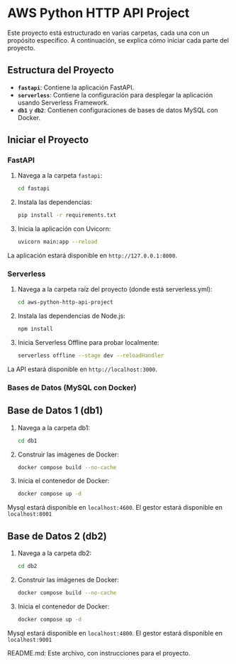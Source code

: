 # AWS Python HTTP API Project

Este proyecto está estructurado en varias carpetas, cada una con un propósito específico. A continuación, se explica cómo iniciar cada parte del proyecto.

## Estructura del Proyecto

- **`fastapi`**: Contiene la aplicación FastAPI.
- **`serverless`**: Contiene la configuración para desplegar la aplicación usando Serverless Framework.
- **`db1`** y **`db2`**: Contienen configuraciones de bases de datos MySQL con Docker.

## Iniciar el Proyecto

### FastAPI

1. Navega a la carpeta `fastapi`:
   ```bash
   cd fastapi
2. Instala las dependencias:
   ```bash
   pip install -r requirements.txt

3. Inicia la aplicación con Uvicorn:
   ```bash
   uvicorn main:app --reload
La aplicación estará disponible en `http://127.0.0.1:8000`.

### Serverless

1. Navega a la carpeta raíz del proyecto (donde está serverless.yml):
   ```bash
   cd aws-python-http-api-project
   
2. Instala las dependencias de Node.js:
   ```bash
   npm install
   
3. Inicia Serverless Offline para probar localmente:
   ```bash
   serverless offline --stage dev --reloadHandler
   
La API estará disponible en `http://localhost:3000`.

### Bases de Datos (MySQL con Docker)
## Base de Datos 1 (db1)
1. Navega a la carpeta db1:
   ```bash
   cd db1
   
2. Construir las imágenes de Docker:
   ```bash
   docker compose build --no-cache
   
3. Inicia el contenedor de Docker:
   ```bash
   docker compose up -d
   
Mysql estará disponible en `localhost:4600`.
El gestor estará disponible en `localhost:8001`

## Base de Datos 2 (db2)
1. Navega a la carpeta db2:
   ```bash
   cd db2
   
2. Construir las imágenes de Docker:
   ```bash
   docker compose build --no-cache
   
3. Inicia el contenedor de Docker:
   ```bash
   docker compose up -d
   
Mysql estará disponible en `localhost:4800`.
El gestor estará disponible en `localhost:9001`

README.md: Este archivo, con instrucciones para el proyecto.
